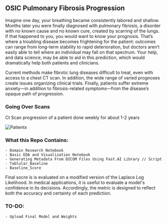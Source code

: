 ## OSIC Pulmonary Fibrosis Progression


Imagine one day, your breathing became consistently labored and shallow. Months later you were finally diagnosed with pulmonary fibrosis, a disorder with no known cause and no known cure, created by scarring of the lungs. If that happened to you, you would want to know your prognosis. That’s where a troubling disease becomes frightening for the patient: outcomes can range from long-term stability to rapid deterioration, but doctors aren’t easily able to tell where an individual may fall on that spectrum. Your help, and data science, may be able to aid in this prediction, which would dramatically help both patients and clinicians.

Current methods make fibrotic lung diseases difficult to treat, even with access to a chest CT scan. In addition, the wide range of varied prognoses create issues organizing clinical trials. Finally, patients suffer extreme anxiety—in addition to fibrosis-related symptoms—from the disease’s opaque path of progression.

### Going Over Scans

Ct Scan progression of a patient done weekly for about  1-2 years  

![Patientx](files/1.gif)


### What this Repo Contains:

	- Domain Research Notebook
	- Basic EDA and Visualization Notebook
	- Generating Metadata From DICOM Files Using Fast.AI Library // Script
	- Tablular_Baseline   
	- Baseline_Score     

Final socre is  is evaluated on a modified version of the Laplace Log Likelihood. In medical applications, it is useful to evaluate a model's confidence in its decisions. Accordingly, the metric is designed to reflect both the accuracy and certainty of each prediction.



### TO-DO:

	- Upload Final Model and Weights
	
